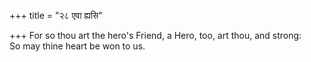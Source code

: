 +++
title = "२८ एवा ह्यसि"

+++
For so thou art the hero's Friend, a Hero, too, art thou, and strong:  
     So may thine heart be won to us.